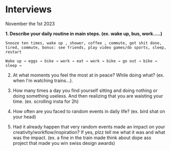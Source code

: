 # Interviews

November the 1st 2023

<b>1. Describe your daily routine in main steps.
(ex. wake up, bus, work.....)</b>

    Snooze ten times, wake up , shower, coffee , commute, get shit done, tired, commute, bonus: see friends, play video games/do sports, sleep, restart

    Wake up → eggs → bike → work → eat → work → bike → go out → bike → sleep →


2. At what moments you feel the most at in peace? While doing what?
(ex. when I'm watching trains...).


3. How many times a day you find yourself sitting and doing nothing or doing something useless. And then realizing that you are waisting your time. (ex. scrolling insta for 2h)


4. How often are you faced to random events in daily life? (ex. bird shat on your head)


5. Had it already happen that very random events made an impact on your creativity/workflow/inspiration? If yes, plzz tell me what it was and what was the impact. (ex. a fine in the train made think about dope ass project that made you win swiss design awards)